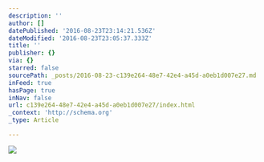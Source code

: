 ```yaml
---
description: ''
author: []
datePublished: '2016-08-23T23:14:21.536Z'
dateModified: '2016-08-23T23:05:37.333Z'
title: ''
publisher: {}
via: {}
starred: false
sourcePath: _posts/2016-08-23-c139e264-48e7-42e4-a45d-a0eb1d007e27.md
inFeed: true
hasPage: true
inNav: false
url: c139e264-48e7-42e4-a45d-a0eb1d007e27/index.html
_context: 'http://schema.org'
_type: Article

---
```

![](https://the-grid-user-content.s3-us-west-2.amazonaws.com/4ec27f0f-db4d-4f12-ad90-3bafe91892e4.jpg)